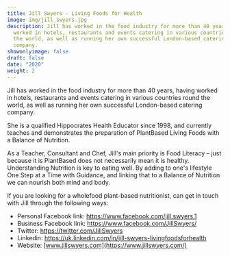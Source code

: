 ```yaml
---
title: Jill Swyers - Living Foods for Health
image: img/jill_swyers.jpg
description: Jill has worked in the food industry for more than 40 years, having
  worked in hotels, restaurants and events catering in various countries round
  the world, as well as running her own successful London-based catering
  company.
showonlyimage: false
draft: false
date: "2020"
weight: 2
---
```

Jill has worked in the food industry for more than 40 years, having worked in hotels, restaurants and events catering in various countries round the world, as well as running her own successful London-based catering company.

She is a qualified Hippocrates Health Educator since 1998, and currently teaches and demonstrates the preparation of PlantBased Living Foods with a Balance of Nutrition.

As a Teacher, Consultant and Chef, Jill's main priority is Food Literacy – just because it is PlantBased does not necessarily mean it is healthy. Understanding Nutrition is key to eating well. By adding to one's lifestyle One Step at a Time with Guidance, and linking that to a Balance of Nutrition we can nourish both mind and body.

If you are looking for a wholefood plant-based nutritionist, can get in touch with Jill through the following ways:

* Personal Facebook link: https://www.facebook.com/jill.swyers.1
* Business Facebook link: https://www.facebook.com/JillSwyers/
* Twitter: https://twitter.com/JillSwyers
* Linkedin: https://uk.linkedin.com/in/jill-swyers-livingfoodsforhealth
* Website: [www.jillswyers.com](https://www.jillswyers.com/)